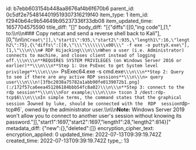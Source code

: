id: b7ebb603154b448aa8676af4b6f670b6
parent_id: 0c5df2e7548144019519307316219f40
item_type: 1
item_id: f2940b64c9b54649b95237336f33db08
item_updated_time: 1657704575590
title_diff: "[]"
body_diff: "[{\"diffs\":[[0,\"ing code\"],[1,\" to:\\\n\\\n### Copy netcat and send a reverse shell back to Kali\"],[0,\"\\\n\\\n`Creat\"]],\"start1\":935,\"start2\":935,\"length1\":16,\"length2\":75},{\"diffs\":[[0,\"\\\"\\\\\\\\x00\\\" -f exe -o puttyX.exe\"],[1,\"\\\n\\\n# RDP Hijacking\\\n\\\nWhen a user (i.e. Administrator) connects to machine, and closes client instead of logging off.\\\n\\\n**REQUIRES SYSTEM PRIVILEGES (on Windows Server 2016 or earlier)**\\\n\\\n**Step 1: Use PsExec to get System level privilege**\\\n\\\n> `PsExec64.exe -s cmd.exe`\\\n\\\n**Step 2: Query to see if there are any active RDP sessions**\\\n\\\n> query user\\\n\\\n![3fbc2038a75782a1abb90fe0139072b1.png](:/172f57ca6eea451286184bbb54fc8a02)\\\n\\\n**Step 3: connect to the rdp session**\\\n\\\nFor example;\\\n\\\n> tscon 3 /dest:rdp-tcp$6\\\n\\\nIn simple terms, the command states that the graphical session `3` owned by luke, should be connected with the  RDP  session `rdp-tcp#6`, owned by the administrator user.\\\n\\\n**Note:** Windows Server 2019 won't allow you to connect to another user's session without knowing its password.\"]],\"start1\":1697,\"start2\":1697,\"length1\":28,\"length2\":814}]"
metadata_diff: {"new":{},"deleted":[]}
encryption_cipher_text: 
encryption_applied: 0
updated_time: 2022-07-13T09:39:19.742Z
created_time: 2022-07-13T09:39:19.742Z
type_: 13